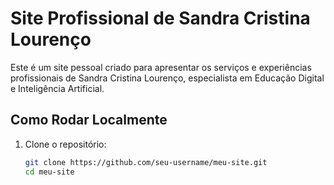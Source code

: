 # Site Profissional de Sandra Cristina Lourenço

Este é um site pessoal criado para apresentar os serviços e experiências profissionais de Sandra Cristina Lourenço, especialista em Educação Digital e Inteligência Artificial.

## Como Rodar Localmente

1. Clone o repositório:
   ```bash
   git clone https://github.com/seu-username/meu-site.git 
   cd meu-site
